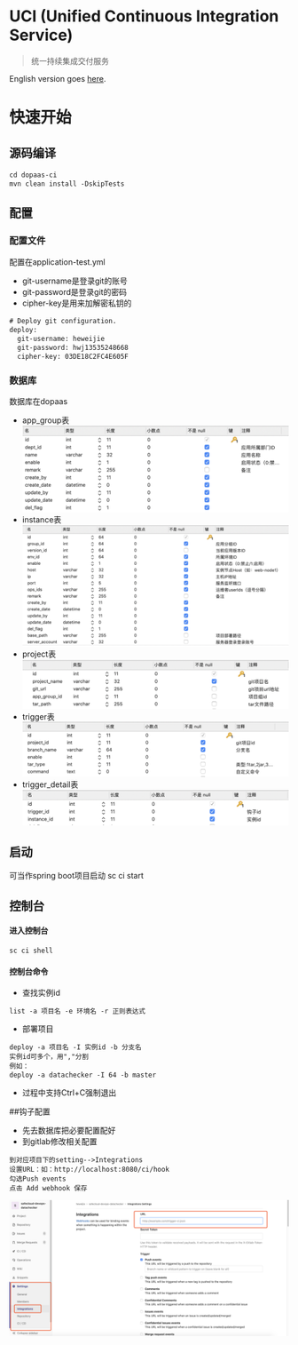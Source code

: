 # UCI (Unified Continuous Integration Service)
> 统一持续集成交付服务

English version goes [here](README.md).

# 快速开始

## 源码编译
```
cd dopaas-ci
mvn clean install -DskipTests 
```

## 配置

### 配置文件
配置在application-test.yml

- git-username是登录git的账号
- git-password是登录git的密码
- cipher-key是用来加解密私钥的
```
# Deploy git configuration.
deploy:
  git-username: heweijie
  git-password: hwj13535248668
  cipher-key: 03DE18C2FC4E605F
```

### 数据库
数据库在dopaas
- app_group表
![app_group表](shots/app_group.png)
- instance表
![instance表](shots/instance.png)
- project表
![project表](shots/project.png)
- trigger表
![trigger表](shots/trigger.png)
- trigger_detail表
![trigger_detail表](shots/trigger_detail.png)


## 启动
可当作spring boot项目启动
sc ci start

## 控制台 

#### 进入控制台
```
sc ci shell
```
#### 控制台命令
- 查找实例id
```
list -a 项目名 -e 环境名 -r 正则表达式
```
- 部署项目
```
deploy -a 项目名 -I 实例id -b 分支名
实例id可多个，用","分割
例如：
deploy -a datachecker -I 64 -b master
```
- 过程中支持Ctrl+C强制退出


##钩子配置 
- 先去数据库把必要配置配好
- 到gitlab修改相关配置
```
到对应项目下的setting-->Integrations
设置URL：如：http://localhost:8080/ci/hook
勾选Push events
点击 Add webhook 保存
```
![gitlab01](shots/gitlab01.png)


